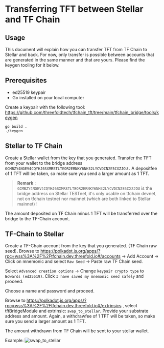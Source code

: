 # Transferring TFT between Stellar and TF Chain

## Usage

This document will explain how you can transfer TFT from TF Chain to Stellar and back.
For now, only transfer is possible between accounts that are generated in the same manner and that are yours. Please find the keygen tooling for it below. 

## Prerequisites

- ed25519 keypair
- Go installed on your local computer

Create a keypair with the following tool: https://github.com/threefoldtech/tfchain_tft/tree/main/tfchain_bridge/tools/keygen

```
go build .
./keygen
```

## Stellar to TF Chain

Create a Stellar wallet from the key that you generated.
Transfer the TFT from your wallet to the bridge address `GCMBZY4NGEV4CQYHJ6SXMRSTLTEOR2ERNKY6NH32LYCVDCN2E5CXZJOU` . A depositfee of 1 TFT will be taken, so make sure you send a larger amount as 1 TFT.

> __Remark__ : `GCMBZY4NGEV4CQYHJ6SXMRSTLTEOR2ERNKY6NH32LYCVDCN2E5CXZJOU` is the bridge address on Stellar TESTnet, it's only usable on tfchain devnet, not on tfchain testnet nor mainnet (which are both linked to Stellar mainnet) !

The amount deposited on TF Chain minus 1 TFT will be transferred over the bridge to the TF-Chain account.

## TF-Chain to Stellar

Create a TF-Chain account from the key that you generated. (TF Chain raw seed).
Browse to https://polkadot.js.org/apps/?rpc=wss%3A%2F%2Ftfchain.dev.threefold.io#/accounts -> Add Account -> Click on mnemonic and select `Raw Seed` -> Paste raw TF Chain seed.

Select `Advanced creation options` -> Change `keypair crypto type` to `Edwards (ed25519)`. Click `I have saved my mnemonic seed safely` and proceed.

Choose a name and password and proceed.

Browse to https://polkadot.js.org/apps/?rpc=wss%3A%2F%2Ftfchain.dev.threefold.io#/extrinsics , select tftBridgeModule and extrinsic: `swap_to_stellar`. Provide your substrate address and amount.
Again, a withdrawfee of 1 TFT will be taken, so make sure you send a larger amount as 1 TFT.

The amount withdrawn from TF Chain will be sent to your stellar wallet.

Example: ![swap_to_stellar](swap_to_stellar.png)